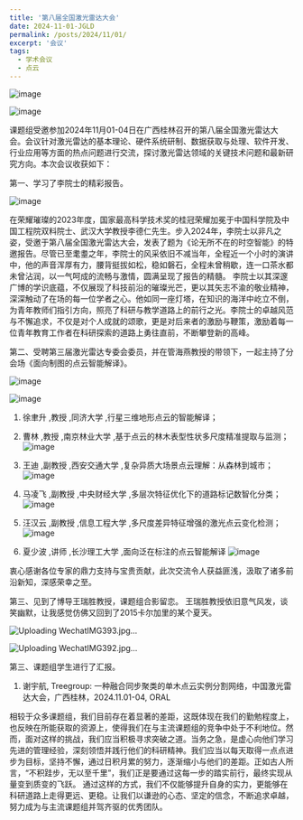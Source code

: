 ```yaml
---
title: '第八届全国激光雷达大会'
date: 2024-11-01-JGLD
permalink: /posts/2024/11/01/
excerpt: '会议'
tags:
  - 学术会议
  - 点云
---
```


![image](https://github.com/user-attachments/assets/ca2959ca-a7f0-42c5-894e-fb9101f980ca)

![image](https://github.com/user-attachments/assets/b90df2b5-4f1e-4866-8155-fc8fbef95379)

课题组受邀参加2024年11月01-04日在广西桂林召开的第八届全国激光雷达大会。会议针对激光雷达的基本理论、硬件系统研制、数据获取与处理、软件开发、行业应用等方面的热点问题进行交流，探讨激光雷达领域的关键技术问题和最新研究方向。本次会议收获如下：


第一、学习了李院士的精彩报告。

![image](https://github.com/user-attachments/assets/c5a1760a-d029-4a94-bbd3-429d2c0fd15a)


在荣耀璀璨的2023年度，国家最高科学技术奖的桂冠荣耀加冕于中国科学院及中国工程院双料院士、武汉大学教授李德仁先生。步入2024年，李院士以非凡之姿，受邀于第八届全国激光雷达大会，发表了题为《论无所不在的时空智能》的特邀报告。尽管已至耄耋之年，李院士的风采依旧不减当年，全程近一个小时的演讲中，他的声音浑厚有力，腰背挺拔如松，稳如磐石，全程未曾稍歇，连一口茶水都未曾沾润，以一气呵成的流畅与激情，圆满呈现了报告的精髓。
李院士以其深邃广博的学识底蕴，不仅展现了科技前沿的璀璨光芒，更以其矢志不渝的敬业精神，深深触动了在场的每一位学者之心。他如同一座灯塔，在知识的海洋中屹立不倒，为青年教师们指引方向，照亮了科研与教学道路上的前行之光。李院士的卓越风范与不懈追求，不仅是对个人成就的颂歌，更是对后来者的激励与鞭策，激励着每一位青年教育工作者在科研探索的道路上勇往直前，不断攀登新的高峰。




第二、受聘第三届激光雷达专委会委员，并在管海燕教授的带领下，一起主持了分会场《面向制图的点云智能解译》。

![image](https://github.com/user-attachments/assets/2cc61f88-bfa9-47bc-a912-d0f98a88293f)

![image](https://github.com/user-attachments/assets/d92f225c-41f6-4c5f-9d3b-6f4e3a650c95)

1. 徐聿升 ,教授 ,同济大学 ,行星三维地形点云的智能解译；

2. 曹林 ,教授 ,南京林业大学 ,基于点云的林木表型性状多尺度精准提取与监测；
![image](https://github.com/user-attachments/assets/8dcaef99-3c6e-4165-999b-e23ec476d02d)


3. 王迪 ,副教授 ,西安交通大学 ,复杂异质大场景点云理解：从森林到城市；
![image](https://github.com/user-attachments/assets/968c2be6-e17f-446d-ac42-97f2f3e02d9a)


4. 马凌飞 ,副教授 ,中央财经大学 ,多层次特征优化下的道路标记数智化分类；
![image](https://github.com/user-attachments/assets/9bb8669e-4e52-4a57-9b65-b3423d6f69fd)

   
6. 汪汉云 ,副教授 ,信息工程大学 ,多尺度差异特征增强的激光点云变化检测；
![image](https://github.com/user-attachments/assets/5786369a-37a2-403a-96ac-09ec7be75d51)


7. 夏少波 ,讲师 ,长沙理工大学 ,面向泛在标注的点云智能解译
![image](https://github.com/user-attachments/assets/491ca3d5-dc5f-4fd7-be20-c7869b1b4db2)


衷心感谢各位专家的鼎力支持与宝贵贡献，此次交流令人获益匪浅，汲取了诸多前沿新知，深感荣幸之至。 




第三、见到了博导王瑞胜教授，课题组合影留恋。
王瑞胜教授依旧意气风发，谈笑幽默，让我感觉仿佛又回到了2015卡尔加里的某个夏天。

![Uploading WechatIMG393.jpg…]()


![Uploading WechatIMG392.jpg…]()


第三、课题组学生进行了汇报。

1. 谢宇航, Treegroup: 一种融合同步聚类的单木点云实例分割网络，中国激光雷达大会，广西桂林，2024.11.01-04, ORAL

相较于众多课题组，我们目前存在着显著的差距，这既体现在我们的勤勉程度上，也反映在所能获取的资源上，使得我们在与主流课题组的竞争中处于不利地位。然而，面对这样的挑战，我们应当积极寻求突破之道。当务之急，是虚心向他们学习先进的管理经验，深刻领悟并践行他们的科研精神。我们应当以每天取得一点点进步为目标，坚持不懈，通过日积月累的努力，逐渐缩小与他们的差距。正如古人所言，“不积跬步，无以至千里”，我们正是要通过这每一步的踏实前行，最终实现从量变到质变的飞跃。
通过这样的方式，我们不仅能够提升自身的实力，更能够在科研道路上走得更远、更稳。让我们以谦逊的心态、坚定的信念，不断追求卓越，努力成为与主流课题组并驾齐驱的优秀团队。





















